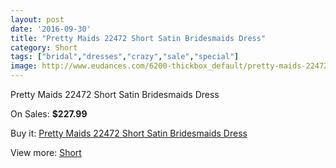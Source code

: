 ```yaml
---
layout: post
date: '2016-09-30'
title: "Pretty Maids 22472 Short Satin Bridesmaids Dress"
category: Short
tags: ["bridal","dresses","crazy","sale","special"]
image: http://www.eudances.com/6200-thickbox_default/pretty-maids-22472-short-satin-bridesmaids-dress.jpg
---
```

Pretty Maids 22472 Short Satin Bridesmaids Dress

On Sales: **$227.99**
<a href="https://www.eudances.com/en/short/2222-pretty-maids-22472-short-satin-bridesmaids-dress.html"><amp-img layout="responsive" width="600" height="600" src="//www.eudances.com/6200-thickbox_default/pretty-maids-22472-short-satin-bridesmaids-dress.jpg" alt="Pretty Maids 22472 Short Satin Bridesmaids Dress 0" /></a>
<a href="https://www.eudances.com/en/short/2222-pretty-maids-22472-short-satin-bridesmaids-dress.html"><amp-img layout="responsive" width="600" height="600" src="//www.eudances.com/6201-thickbox_default/pretty-maids-22472-short-satin-bridesmaids-dress.jpg" alt="Pretty Maids 22472 Short Satin Bridesmaids Dress 1" /></a>

Buy it: [Pretty Maids 22472 Short Satin Bridesmaids Dress](https://www.eudances.com/en/short/2222-pretty-maids-22472-short-satin-bridesmaids-dress.html "Pretty Maids 22472 Short Satin Bridesmaids Dress")

View more: [Short](https://www.eudances.com/en/25-short "Short")